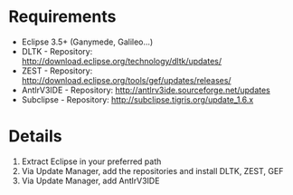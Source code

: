 # Requirements

  * Eclipse 3.5+ (Ganymede, Galileo...)
  * DLTK - Repository: http://download.eclipse.org/technology/dltk/updates/
  * ZEST - Repository: http://download.eclipse.org/tools/gef/updates/releases/
  * AntlrV3IDE - Repository: http://antlrv3ide.sourceforge.net/updates
  * Subclipse - Repository: http://subclipse.tigris.org/update_1.6.x

# Details

  1. Extract Eclipse in your preferred path
  1. Via Update Manager, add the repositories and install DLTK, ZEST, GEF
  1. Via Update Manager, add AntlrV3IDE
